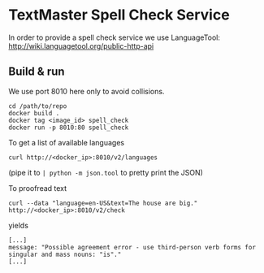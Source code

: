 # TextMaster Spell Check Service

In order to provide a spell check service we use
LanguageTool: http://wiki.languagetool.org/public-http-api

## Build & run

We use port 8010 here only to avoid collisions.

```shell
cd /path/to/repo
docker build .
docker tag <image_id> spell_check
docker run -p 8010:80 spell_check
```

To get a list of available languages

`curl http://<docker_ip>:8010/v2/languages`

(pipe it to `| python -m json.tool` to pretty print the JSON)

To proofread text

`curl --data "language=en-US&text=The house are big." http://<docker_ip>:8010/v2/check`

yields

```
[...]
message: "Possible agreement error - use third-person verb forms for singular and mass nouns: "is"."
[...]
```
